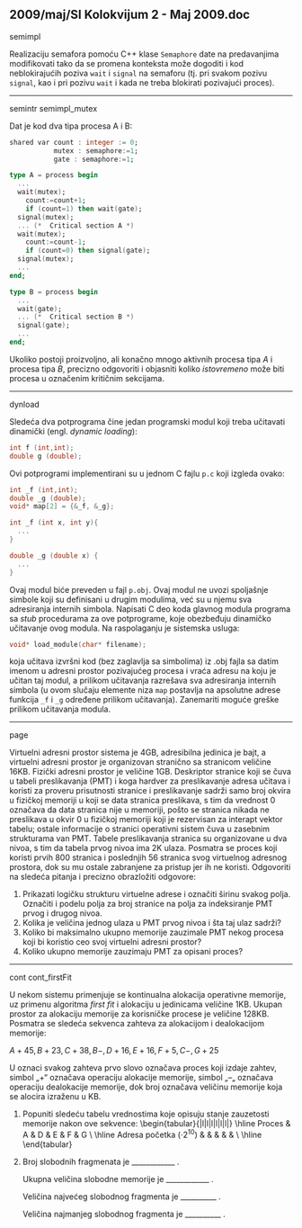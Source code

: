 2009/maj/SI Kolokvijum 2 - Maj 2009.doc
--------------------------------------------------------------------------------
semimpl

Realizaciju semafora pomoću C++ klase `Semaphore` date na predavanjima modifikovati tako
da se promena konteksta može dogoditi i kod neblokirajućih poziva `wait` i `signal` na
semaforu (tj. pri svakom pozivu `signal`, kao i pri pozivu `wait` i kada ne treba blokirati
pozivajući proces).


--------------------------------------------------------------------------------
semintr semimpl_mutex

Dat je kod dva tipa procesa A i B:
```ada
shared var count : integer := 0;
           mutex : semaphore:=1;
           gate : semaphore:=1;

type A = process begin
  ...
  wait(mutex);
    count:=count+1;
    if (count=1) then wait(gate);
  signal(mutex);
  ... (*  Critical section A *)
  wait(mutex);
    count:=count-1;
    if (count=0) then signal(gate);
  signal(mutex);
  ...
end;

type B = process begin
  ...
  wait(gate);
  ... (*  Critical section B *)
  signal(gate);
  ...
end;
```
Ukoliko postoji proizvoljno, ali konačno mnogo aktivnih procesa tipa *A* i procesa tipa *B*,
precizno odgovoriti i objasniti koliko *istovremeno* može biti procesa u označenim kritičnim
sekcijama.

--------------------------------------------------------------------------------
dynload

Sledeća dva potprograma čine jedan programski modul koji treba učitavati dinamički (engl.
*dynamic loading*):
```c
int f (int,int);
double g (double);
```
Ovi potprogrami implementirani su u jednom C fajlu `p.c` koji izgleda ovako:
```c
int _f (int,int);
double _g (double);
void* map[2] = {&_f, &_g};

int _f (int x, int y){
  ...
}

double _g (double x) {
  ...
}
```
Ovaj modul biće preveden u fajl `p.obj`. Ovaj modul ne uvozi spoljašnje simbole koji su
definisani u drugim modulima, već su u njemu sva adresiranja internih simbola.
Napisati C deo koda glavnog modula programa sa *stub* procedurama za ove potprograme,
koje obezbeđuju dinamičko učitavanje ovog modula. Na raspolaganju je sistemska usluga:
```cpp
void* load_module(char* filename);
```
koja učitava izvršni kod (bez zaglavlja sa simbolima) iz .obj fajla sa datim imenom u adresni
prostor pozivajućeg procesa i vraća adresu na koju je učitan taj modul, a prilikom učitavanja
razrešava sva adresiranja internih simbola (u ovom slučaju elemente niza `map` postavlja na
apsolutne adrese funkcija `_f` i `_g` određene prilikom učitavanja). Zanemariti moguće greške
prilikom učitavanja modula.


--------------------------------------------------------------------------------
page

Virtuelni adresni prostor sistema je 4GB, adresibilna jedinica je bajt, a virtuelni adresni
prostor je organizovan stranično sa stranicom veličine 16KB. Fizički adresni prostor je
veličine 1GB. Deskriptor stranice koji se čuva u tabeli preslikavanja (PMT) i koga hardver za
preslikavanje adresa učitava i koristi za proveru prisutnosti stranice i preslikavanje sadrži
samo broj okvira u fizičkoj memoriji u koji se data stranica preslikava, s tim da vrednost 0
označava da data stranica nije u memoriji, pošto se stranica nikada ne preslikava u okvir 0 u
fizičkoj memoriji koji je rezervisan za interapt vektor tabelu; ostale informacije o stranici
operativni sistem čuva u zasebnim strukturama van PMT. Tabele preslikavanja stranica su
organizovane u dva nivoa, s tim da tabela prvog nivoa ima 2K ulaza. Posmatra se proces koji
koristi prvih 800 stranica i poslednjih 56 stranica svog virtuelnog adresnog prostora, dok su
mu ostale zabranjene za pristup jer ih ne koristi. Odgovoriti na sledeća pitanja i precizno
obrazložiti odgovore:

1. Prikazati logičku strukturu virtuelne adrese i označiti širinu svakog polja. Označiti i podelu polja za broj stranice na polja za indeksiranje PMT prvog i drugog nivoa.
2. Kolika je veličina jednog ulaza u PMT prvog nivoa i šta taj ulaz sadrži?
3. Koliko bi maksimalno ukupno memorije zauzimale PMT nekog procesa koji bi koristio ceo svoj virtuelni adresni prostor?
4. Koliko ukupno memorije zauzimaju PMT za opisani proces?

--------------------------------------------------------------------------------
cont cont_firstFit

U nekom sistemu primenjuje se kontinualna alokacija operativne memorije, uz primenu
algoritma *first fit* i alokaciju u jedinicama veličine 1KB. Ukupan prostor za alokaciju
memorije za korisničke procese je veličine 128KB. Posmatra se sledeća sekvenca zahteva za
alokacijom i dealokacijom memorije:

$A+45, B+23, C+38, B-, D+16, E+16, F+5, C-, G+25$

U oznaci svakog zahteva prvo slovo označava proces koji izdaje zahtev, simbol „+“ označava
operaciju alokacije memorije, simbol „–„ označava operaciju dealokacije memorije, dok broj
označava veličinu memorije koja se alocira izraženu u KB.

1. Popuniti sledeću tabelu vrednostima koje opisuju stanje zauzetosti memorije nakon ove sekvence:
   \begin{tabular}{|l|l|l|l|l|l|}
   \hline
   Proces & A & D & E & F & G \\
   \hline
   Adresa početka ($\cdot2^{10}$) & & & & &  \\
   \hline
   \end{tabular}

2. Broj slobodnih fragmenata je ____________ .

   Ukupna veličina slobodne memorije je ____________ .

   Veličina najvećeg slobodnog fragmenta je __________ .

   Veličina najmanjeg slobodnog fragmenta je __________ .
